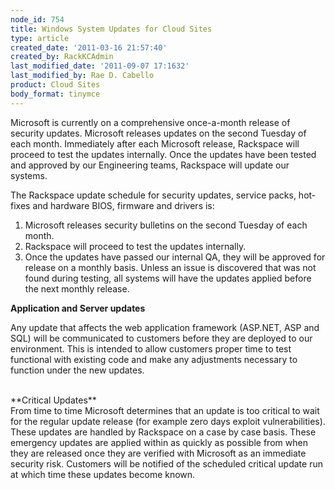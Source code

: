 ```yaml
---
node_id: 754
title: Windows System Updates for Cloud Sites
type: article
created_date: '2011-03-16 21:57:40'
created_by: RackKCAdmin
last_modified_date: '2011-09-07 17:1632'
last_modified_by: Rae D. Cabello
product: Cloud Sites
body_format: tinymce
---
```


Microsoft is currently on a comprehensive once-a-month release of
security updates. Microsoft releases updates on the second Tuesday of
each month. Immediately after each Microsoft release, Rackspace will
proceed to test the updates internally. Once the updates have been
tested and approved by our Engineering teams, Rackspace will update our
systems.

The Rackspace update schedule for security updates, service packs,
hot-fixes and hardware BIOS, firmware and drivers is:

1.  Microsoft releases security bulletins on the second Tuesday of each
    month.
2.  Rackspace will proceed to test the updates internally.
3.  Once the updates have passed our internal QA, they will be approved
    for release on a monthly basis. Unless an issue is discovered that
    was not found during testing, all systems will have the updates
    applied before the next monthly release.

 

**Application and Server updates**

Any update that affects the web application framework (ASP.NET, ASP and
SQL) will be communicated to customers before they are deployed to our
environment. This is intended to allow customers proper time to test
functional with existing code and make any adjustments necessary to
function under the new updates.

<br>
 **Critical Updates**

<br>
 From time to time Microsoft determines that an update is too critical
to wait for the regular update release (for example zero days exploit
vulnerabilities). These updates are handled by Rackspace on a case by
case basis. These emergency updates are applied within as quickly as
possible from when they are released once they are verified with
Microsoft as an immediate security risk. Customers will be notified of
the scheduled critical update run at which time these updates become
known.

